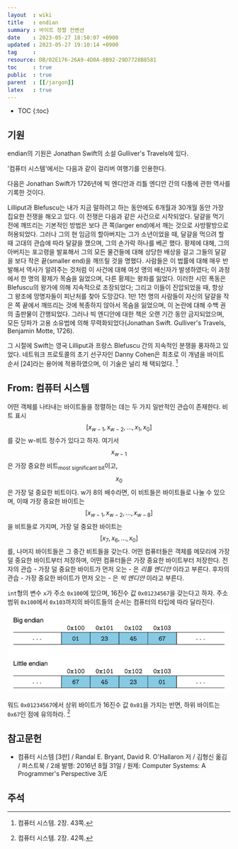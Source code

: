 ```yaml
---
layout  : wiki
title   : endian
summary : 바이트 정렬 컨벤션
date    : 2023-05-27 18:50:07 +0900
updated : 2023-05-27 19:10:14 +0900
tag     : 
resource: DB/02E176-26A9-4D0A-8B92-29D7728B8581
toc     : true
public  : true
parent  : [[/jargon]]
latex   : true
---
```

* TOC
{:toc}

## 기원

endian의 기원은 Jonathan Swift의 소설 Gulliver's Travels에 있다.

'컴퓨터 시스템'에서는 다음과 같이 걸리버 여행기를 인용한다.

>
다음은 Jonathan Swift가 1726년에 빅 엔디안과 리틀 엔디안 간의 다툼에 관한 역사를 기록한 것이다.
> >
Lilliput과 Blefuscu는 내가 지금 말하려고 하는 동안에도 6개월과 30개월 동안 가장 집요한 전쟁을 해오고 있다.
이 전쟁은 다음과 같은 사건으로 시작되었다.
달걀을 먹기 전에 깨뜨리는 기본적인 방법은 보다 큰 쪽(larger end)에서 깨는 것으로 사방팔방으로 허용되었다.
그러나 그의 현 임금의 할아버지는 그가 소년이었을 때, 달걀을 먹으려 할 때 고대의 관습에 따라 달걀을 깼으며, 그의 손가락 하나를 베곤 했다.
황제에 대해, 그의 아버지는 포고령을 발표해서 그의 모든 물건들에 대해 상당한 배상을 걸고 그들의 달걀을 보다 작은 끝(smaller end)을 깨뜨릴 것을 명했다.
사람들은 이 법률에 대해 매우 반발해서 역사가 알려주는 것처럼 이 사건에 대해 여섯 명의 배신자가 발생하였다;
이 과정에서 한 명의 황제가 목숨을 잃었으며, 다른 황제는 왕좌를 잃었다.
이러한 시민 폭동은 Blefuscu의 왕가에 의해 지속적으로 조장되었다;
그리고 이들이 진압되었을 때, 항상 그 왕조에 망명자들이 피난처를 찾아 도망갔다.
1만 1천 명의 사람들이 자신의 달걀을 작은 쪽 끝에서 깨뜨리는 것에 복종하지 않아서 목숨을 잃었으며, 이 논란에 대해 수백 권의 출판물이 간행되었다.
그러나 빅 엔디안에 대한 책은 오랜 기간 동안 금지되었으며, 모든 당파가 고용 소유법에 의해 무력화되었다(Jonathan Swift. Gulliver's Travels, Benjamin Motte, 1726).
>
그 시절에 Swift는 영국 Lilliput과 프랑스 Blefuscu 간의 지속적인 분쟁을 풍자하고 있었다. 네트워크 프로토콜의 초기 선구자인 Danny Cohen은 최초로 이 개념을 바이트 순서 [24]라는 용어에 적용하였으며, 이 기술은 널리 채 택되었다.
[^randal-43]

## From: 컴퓨터 시스템

>
어떤 객체를 나타내는 바이트들을 정렬하는 데는 두 가지 일반적인 관습이 존재한다.
비트 표시 $$ [ x_{w-1}, x_{w-2}, ... , x_1, x_0 ]$$를 갖는 w-비트 정수가 있다고 하자.
여기서 $$x_{w-1}$$은 가장 중요한 비트<sub>most significant bit</sub>이고, $$x_0$$은 가장 덜 중요한 비트이다.
w가 8의 배수라면, 이 비트들은 바이트들로 나눌 수 있으며, 이때 가장 중요한 바이트는 $$[ x_{w-1}, x_{w-2}, ... , x_{w-8} ]$$을 비트들로 가지며,
가장 덜 중요한 바이트는 $$[ x_7, x_6, ... , x_0 ]$$를, 나머지 바이트들은 그 중간 비트들을 갖는다.
어떤 컴퓨터들은 객체를 메모리에 가장 덜 중요한 바이트부터 저장하며, 어떤 컴퓨터들은 가장 중요한 바이트부터 저장한다.
전자의 관습 - 가장 덜 중요한 바이트가 먼저 오는 - 은 _리틀 엔디안_ 이라고 부른다.
후자의 관습 - 가장 중요한 바이트가 먼저 오는 - 은 _빅 엔디안_ 이라고 부른다.
>
`int`형의 변수 `x`가 주소 `0x100`에 있으며, 16진수 값 `0x01234567`을 갖는다고 하자.
주소 범위 `0x100`에서 `0x103`까지의 바이트들의 순서는 컴퓨터의 타입에 따라 달라진다.
>
![endians]( /resource/DB/02E176-26A9-4D0A-8B92-29D7728B8581/endian-example.png )
>
워드 `0x01234567`에서 상위 바이트가 16진수 값 `0x01`을 가지는 반면, 하위 바이트는 `0x67`인 점에 유의하라.
[^randal-42]


## 참고문헌

- 컴퓨터 시스템 [3판] / Randal E. Bryant, David R. O'Hallaron 저 / 김형신 옮김 / 퍼스트북 / 2쇄 발행: 2016년 8월 31일 / 원제: Computer Systems: A Programmer's Perspective 3/E

## 주석

[^randal-42]: 컴퓨터 시스템. 2장. 42쪽.
[^randal-43]: 컴퓨터 시스템. 2장. 43쪽.


